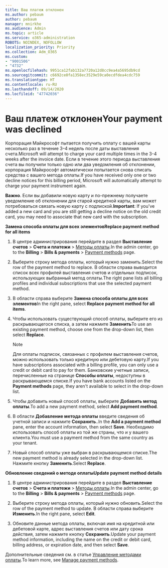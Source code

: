 ```yaml
---
title: Ваш платеж отклонен
ms.author: pebaum
author: pebaum
manager: mnirkhe
ms.audience: Admin
ms.topic: article
ms.service: o365-administration
ROBOTS: NOINDEX, NOFOLLOW
localization_priority: Priority
ms.collection: Adm_O365
ms.custom:
- "9001506"
- "4732"
ms.openlocfilehash: 9951ca12fab132a7720a12d8cc9ea4a5695db9cd
ms.sourcegitcommit: c6692ce0fa1358ec3529e59ca0ecdfdea4cdc759
ms.translationtype: HT
ms.contentlocale: ru-RU
ms.lasthandoff: 09/14/2020
ms.locfileid: "47742036"
---
```

# <a name="your-payment-was-declined"></a><span data-ttu-id="10383-102">Ваш платеж отклонен</span><span class="sxs-lookup"><span data-stu-id="10383-102">Your payment was declined</span></span>

<span data-ttu-id="10383-103">Корпорация Майкрософт пытается получить оплату с вашей карты несколько раз в течение 3–4 недель после даты выставления счета.</span><span class="sxs-lookup"><span data-stu-id="10383-103">Microsoft will attempt to charge your card multiple times in the 3-4 weeks after the invoice date.</span></span>  <span data-ttu-id="10383-104">Если в течение этого периода выставления счета вы получили только одно или два уведомления об отклонении, корпорация Майкрософт автоматически попытается снова списать средства с вашего метода оплаты.</span><span class="sxs-lookup"><span data-stu-id="10383-104">If you have received only one or two decline notices for this billing period, Microsoft will automatically attempt to charge your payment instrument again.</span></span>  

<span data-ttu-id="10383-105">**Важно**. Если вы добавили новую карту и по-прежнему получаете уведомление об отклонении для старой кредитной карты, вам может потребоваться связать новую карту с подпиской.</span><span class="sxs-lookup"><span data-stu-id="10383-105">**Important**: If you've added a new card and you are still getting a decline notice on the old credit card, you may need to associate that new card with the subscription.</span></span>

<span data-ttu-id="10383-106">**Замена способа оплаты для всех элементов**</span><span class="sxs-lookup"><span data-stu-id="10383-106">**Replace payment method for all items**</span></span>

1. <span data-ttu-id="10383-107">В центре администрирования перейдите в раздел **Выставление счетов** > **Счета и платежи** > [Методы оплаты](https://go.microsoft.com/fwlink/p/?linkid=2018806).</span><span class="sxs-lookup"><span data-stu-id="10383-107">In the admin center, go to the **Billing** > **Bills & payments** > [Payment methods](https://go.microsoft.com/fwlink/p/?linkid=2018806) page.</span></span>

2. <span data-ttu-id="10383-108">Выберите строку метода оплаты, который нужно заменить.</span><span class="sxs-lookup"><span data-stu-id="10383-108">Select the row of the payment method to replace.</span></span> <span data-ttu-id="10383-109">В области справа выводится список всех профилей выставления счетов и отдельных подписок, использующих выбранный метод оплаты.</span><span class="sxs-lookup"><span data-stu-id="10383-109">The right pane lists all billing profiles and individual subscriptions that use the selected payment method.</span></span>

3. <span data-ttu-id="10383-110">В области справа выберите **Замена способа оплаты для всех элементов**</span><span class="sxs-lookup"><span data-stu-id="10383-110">In the right pane, select **Replace payment method for all items**.</span></span>

4. <span data-ttu-id="10383-111">Чтобы использовать существующий способ оплаты, выберите его из раскрывающегося списка, а затем нажмите **Заменить**</span><span class="sxs-lookup"><span data-stu-id="10383-111">To use an existing payment method, choose one from the drop-down list, then select **Replace**.</span></span>

    > [!NOTE]
    > <span data-ttu-id="10383-112">Для оплаты подписок, связанных с профилем выставления счетов, можно использовать только кредитную или дебетовую карту.</span><span class="sxs-lookup"><span data-stu-id="10383-112">If you have subscriptions associated with a billing profile, you can only use a credit or debit card to pay for them.</span></span> <span data-ttu-id="10383-113">Банковские учетные записи, перечисленные на странице **Способы оплаты**, недоступны в раскрывающемся списке.</span><span class="sxs-lookup"><span data-stu-id="10383-113">If you have bank accounts listed on the **Payment methods** page, they aren't available to select in the drop-down list.</span></span>

5. <span data-ttu-id="10383-114">Чтобы добавить новый способ оплаты, выберите **Добавить метод оплаты**.</span><span class="sxs-lookup"><span data-stu-id="10383-114">To add a new payment method, select **Add payment method**.</span></span>

6. <span data-ttu-id="10383-115">В области **Добавление метода оплаты** введите сведения об учетной записи и нажмите **Сохранить**..</span><span class="sxs-lookup"><span data-stu-id="10383-115">In the **Add a payment method** pane, enter the account information, then select **Save**.</span></span> <span data-ttu-id="10383-116">Необходимо использовать способ оплаты из той же страны, что и у вашего клиента.</span><span class="sxs-lookup"><span data-stu-id="10383-116">You must use a payment method from the same country as your tenant.</span></span>

7. <span data-ttu-id="10383-117">Новый способ оплаты уже выбран в раскрывающемся списке.</span><span class="sxs-lookup"><span data-stu-id="10383-117">The new payment method is already selected in the drop-down list.</span></span> <span data-ttu-id="10383-118">Нажмите кнопку **Заменить**.</span><span class="sxs-lookup"><span data-stu-id="10383-118">Select **Replace**.</span></span>

<span data-ttu-id="10383-119">**Обновление сведений о методе оплаты**</span><span class="sxs-lookup"><span data-stu-id="10383-119">**Update payment method details**</span></span>

1. <span data-ttu-id="10383-120">В центре администрирования перейдите в раздел **Выставление счетов** > **Счета и платежи** > [Методы оплаты](https://go.microsoft.com/fwlink/p/?linkid=2018806).</span><span class="sxs-lookup"><span data-stu-id="10383-120">In the admin center, go to the **Billing** > **Bills & payments** > [Payment methods](https://go.microsoft.com/fwlink/p/?linkid=2018806) page.</span></span>

2. <span data-ttu-id="10383-121">Выберите строку метода оплаты, который нужно обновить.</span><span class="sxs-lookup"><span data-stu-id="10383-121">Select the row of the payment method to update.</span></span> <span data-ttu-id="10383-122">В области справа выберите **Изменить**.</span><span class="sxs-lookup"><span data-stu-id="10383-122">In the right pane, select **Edit**.</span></span>

3. <span data-ttu-id="10383-123">Обновите данные метода оплаты, включая имя на кредитной или дебетовой карте, адрес выставления счетов или дату срока действия, затем нажмите кнопку **Сохранить**.</span><span class="sxs-lookup"><span data-stu-id="10383-123">Update your payment method information, including the name on the credit or debit card, billing address, or expiration date, and then select **Save**.</span></span>

<span data-ttu-id="10383-124">Дополнительные сведения см. в статье [Управление методами оплаты](https://docs.microsoft.com/microsoft-365/commerce/billing-and-payments/manage-payment-methods).</span><span class="sxs-lookup"><span data-stu-id="10383-124">To learn more, see [Manage payment methods](https://docs.microsoft.com/microsoft-365/commerce/billing-and-payments/manage-payment-methods).</span></span>